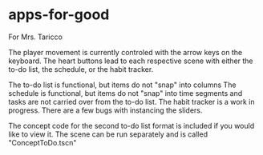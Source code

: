 # apps-for-good

For Mrs. Taricco

The player movement is currently controled with the arrow keys on the keyboard. The heart buttons 
lead to each respective scene with either the to-do list, the schedule, or the habit tracker.

The to-do list is functional, but items do not "snap" into columns
The schedule is functional, but items do not "snap" into time segments and tasks are not carried over
from the to-do list.
The habit tracker is a work in progress. There are a few bugs with instancing the sliders.

The concept code for the second to-do list format is included if you would like to view it. The scene can be run separately and 
is called "ConceptToDo.tscn"
